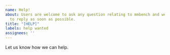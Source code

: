 ```yaml
---
name: Help!
about: Users are welcome to ask any question relating to mmbench and we will endeavour
  to reply as soon as possible.
title: "[HELP]"
labels: help wanted
assignees: ''
---
```


Let us know how we can help.

